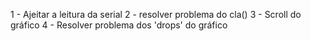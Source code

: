 1 - Ajeitar a leitura da serial
2 - resolver problema do cla()
3 - Scroll do gráfico
4 - Resolver problema dos 'drops' do gráfico
